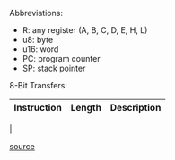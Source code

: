 Abbreviations:

  * R: any register (A, B, C, D, E, H, L)
  * u8: byte
  * u16: word
  * PC: program counter
  * SP: stack pointer

8-Bit Transfers:

| Instruction | Length | Description |
| ----------- | :----: | ----------: |
| 





[source](http://fms.komkon.org/comp/CPUs/8080.txt)
